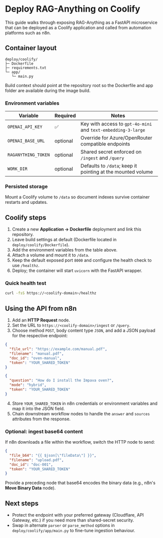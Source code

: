 # Deploy RAG-Anything on Coolify

This guide walks through exposing RAG-Anything as a FastAPI microservice that can be deployed as a Coolify application and called from automation platforms such as n8n.

## Container layout

```
deploy/coolify/
├─ Dockerfile
├─ requirements.txt
└─ app/
   └─ main.py
```

Build context should point at the repository root so the Dockerfile and app folder are available during the image build.

### Environment variables

| Variable | Required | Notes |
| --- | --- | --- |
| `OPENAI_API_KEY` | ✅ | Key with access to `gpt-4o-mini` and `text-embedding-3-large` |
| `OPENAI_BASE_URL` | optional | Override for Azure/OpenRouter compatible endpoints |
| `RAGANYTHING_TOKEN` | optional | Shared secret enforced on `/ingest` and `/query` |
| `WORK_DIR` | optional | Defaults to `/data`; keep it pointing at the mounted volume |

### Persisted storage

Mount a Coolify volume to `/data` so document indexes survive container restarts and updates.

## Coolify steps

1. Create a new **Application → Dockerfile** deployment and link this repository.
2. Leave build settings at default (Dockerfile located in `deploy/coolify/Dockerfile`).
3. Add the environment variables from the table above.
4. Attach a volume and mount it to `/data`.
5. Keep the default exposed port `8000` and configure the health check to use `/healthz`.
6. Deploy; the container will start `uvicorn` with the FastAPI wrapper.

### Quick health test

```bash
curl -fsS https://<coolify-domain>/healthz
```

## Using the API from n8n

1. Add an **HTTP Request** node.
2. Set the URL to `https://<coolify-domain>/ingest` or `/query`.
3. Choose method `POST`, body content type `JSON`, and add a JSON payload for the respective endpoint:

```json
{
  "file_url": "https://example.com/manual.pdf",
  "filename": "manual.pdf",
  "doc_id": "oven-manual",
  "token": "YOUR_SHARED_TOKEN"
}
```

```json
{
  "question": "How do I install the Impava oven?",
  "mode": "hybrid",
  "token": "YOUR_SHARED_TOKEN"
}
```

4. Store `YOUR_SHARED_TOKEN` in n8n credentials or environment variables and map it into the JSON field.
5. Chain downstream workflow nodes to handle the `answer` and `sources` attributes from the response.

### Optional: ingest base64 content

If n8n downloads a file within the workflow, switch the HTTP node to send:

```json
{
  "file_b64": "{{ $json[\"fileData\"] }}",
  "filename": "upload.pdf",
  "doc_id": "doc-001",
  "token": "YOUR_SHARED_TOKEN"
}
```

Provide a preceding node that base64 encodes the binary data (e.g., n8n's **Move Binary Data** node).

## Next steps

- Protect the endpoint with your preferred gateway (Cloudflare, API Gateway, etc.) if you need more than shared-secret security.
- Swap in alternate `parser` or `parse_method` options in `deploy/coolify/app/main.py` to fine-tune ingestion behaviour.
